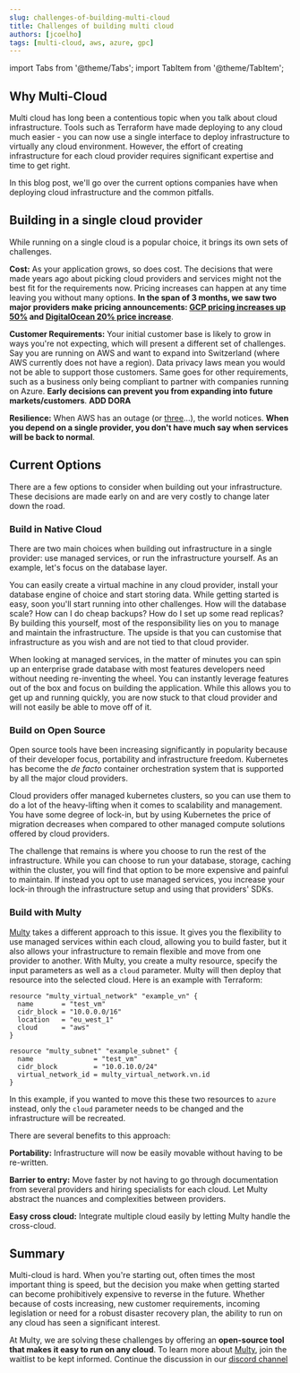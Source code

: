 ```yaml
---
slug: challenges-of-building-multi-cloud
title: Challenges of building multi cloud
authors: [jcoelho]
tags: [multi-cloud, aws, azure, gpc]
---
```


import Tabs from '@theme/Tabs';
import TabItem from '@theme/TabItem';

## Why Multi-Cloud

Multi cloud has long been a contentious topic when you talk about cloud infrastructure. 
Tools such as Terraform have made deploying to any cloud much easier - you can now use a single interface to deploy infrastructure to virtually any cloud environment. 
However, the effort of creating infrastructure for each cloud provider requires significant expertise and time to get right. 

In this blog post, we'll go over the current options companies have when deploying cloud infrastructure and the common pitfalls.

<!--truncate-->

## Building in a single cloud provider

While running on a single cloud is a popular choice, it brings its own sets of challenges. 

**Cost:** As your application grows, so does cost. The decisions that were made years ago about picking cloud providers and services might not the best fit for the requirements now. Pricing increases can happen at any time leaving you without many options. **In the span of 3 months, we saw two major providers make pricing announcements: [GCP pricing increases up 50%](https://techcrunch.com/2022/03/14/inflation-is-real-google-cloud-raises-its-storage-prices) and [DigitalOcean 20% price increase](https://www.fool.com/investing/2022/05/16/digitalocean-first-price-increase-20-percent/)**.

**Customer Requirements:** Your initial customer base is likely to grow in ways you're not expecting, which will present a different set of challenges. Say you are running on AWS and want to expand into Switzerland (where AWS currently does not have a region). Data privacy laws mean you would not be able to support those customers. Same goes for other requirements, such as a business only being compliant to partner with companies running on Azure. **Early decisions can prevent you from expanding into future markets/customers**. **ADD DORA**

**Resilience:** When AWS has an outage (or [three](https://www.zdnet.com/article/aws-suffers-third-outage-of-the-month/)...), the world notices. **When you depend on a single provider, you don't have much say when services will be back to normal**. 


## Current Options

There are a few options to consider when building out your infrastructure. These decisions are made early on and are very costly to change later down the road. 

### Build in Native Cloud

There are two main choices when building out infrastructure in a single provider: use managed services, or run the infrastructure yourself. As an example, let's focus on the database layer.

You can easily create a virtual machine in any cloud provider, install your database engine of choice and start storing data. While getting started is easy, soon you'll start running into other challenges. How will the database scale? How can I do cheap backups? How do I set up some read replicas? By building this yourself, most of the responsibility lies on you to manage and maintain the infrastructure. The upside is that you can customise that infrastructure as you wish and are not tied to that cloud provider. 

When looking at managed services, in the matter of minutes you can spin up an enterprise grade database with most features developers need without needing re-inventing the wheel. You can instantly leverage features out of the box and focus on building the application. While this allows you to get up and running quickly, you are now stuck to that cloud provider and will not easily be able to move off of it.

### Build on Open Source

Open source tools have been increasing significantly in popularity because of their developer focus, portability and infrastructure freedom. Kubernetes has become the *de facto* container orchestration system that is supported by all the major cloud providers. 

Cloud providers offer managed kubernetes clusters, so you can use them to do a lot of the heavy-lifting when it comes to scalability and management. You have some degree of lock-in, but by using Kubernetes the price of migration decreases when compared to other managed compute solutions offered by cloud providers. 

The challenge that remains is where you choose to run the rest of the infrastructure. While you can choose to run your database, storage, caching within the cluster, you will find that option to be more expensive and painful to maintain. If instead you opt to use managed services, you increase your lock-in through the infrastructure setup and using that providers' SDKs. 

### Build with Multy

[Multy](https://multy.dev) takes a different approach to this issue. It gives you the flexibility to use managed services within each cloud, allowing you to build faster, but it also allows your infrastructure to remain flexible and move from one provider to another. With Multy, you create a multy resource, specify the input parameters as well as a `cloud` parameter. Multy will then deploy that resource into the selected cloud. Here is an example with Terraform:

```hcl
resource "multy_virtual_network" "example_vn" {
  name       = "test_vm"
  cidr_block = "10.0.0.0/16"
  location   = "eu_west_1"
  cloud      = "aws"
}

resource "multy_subnet" "example_subnet" {
  name               = "test_vm"
  cidr_block         = "10.0.10.0/24"
  virtual_network_id = multy_virtual_network.vn.id
}
```

In this example, if you wanted to move this these two resources to `azure` instead, only the `cloud` parameter needs to be changed and the infrastructure will be recreated. 

There are several benefits to this approach: 

**Portability:** Infrastructure will now be easily movable without having to be re-written. 

**Barrier to entry:** Move faster by not having to go through documentation from several providers and hiring specialists for each cloud. Let Multy abstract the nuances and complexities between providers. 

**Easy cross cloud:** Integrate multiple cloud easily by letting Multy handle the cross-cloud.


## Summary

Multi-cloud is hard. When you're starting out, often times the most important thing is speed, but the decision you make when getting started can become prohibitively expensive to reverse in the future. Whether because of costs increasing, new customer requirements, incoming legislation or need for a robust disaster recovery plan, the ability to run on any cloud has seen a significant interest. 

At Multy, we are solving these challenges by offering an **open-source tool that makes it easy to run on any cloud**. To learn more about [Multy](https://multy.dev), join the waitlist to be kept informed. Continue the discussion in our [discord channel](https://discord.gg/rgaKXY4tCZ)